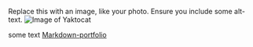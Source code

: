 Replace this with an image, like your photo. Ensure you include some alt-text.
![Image of Yaktocat](https://octodex.github.com/images/yaktocat.png)

some text
[Markdown-portfolio](http://github.com/Alexander1N/markdown-portfolio)
